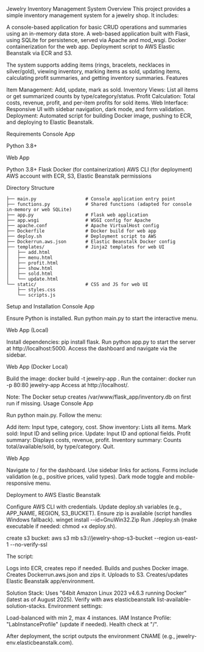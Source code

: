 Jewelry Inventory Management System
Overview
This project provides a simple inventory management system for a jewelry shop. It includes:

A console-based application for basic CRUD operations and summaries using an in-memory data store.
A web-based application built with Flask, using SQLite for persistence, served via Apache and mod_wsgi.
Docker containerization for the web app.
Deployment script to AWS Elastic Beanstalk via ECR and S3.

The system supports adding items (rings, bracelets, necklaces in silver/gold), viewing inventory, marking items as sold, updating items, calculating profit summaries, and getting inventory summaries.
Features

Item Management: Add, update, mark as sold.
Inventory Views: List all items or get summarized counts by type/category/status.
Profit Calculation: Total costs, revenue, profit, and per-item profits for sold items.
Web Interface: Responsive UI with sidebar navigation, dark mode, and form validation.
Deployment: Automated script for building Docker image, pushing to ECR, and deploying to Elastic Beanstalk.

Requirements
Console App

Python 3.8+

Web App

Python 3.8+
Flask
Docker (for containerization)
AWS CLI (for deployment)
AWS account with ECR, S3, Elastic Beanstalk permissions

Directory Structure


    ├── main.py                  # Console application entry point
    ├── functions.py             # Shared functions (adapted for console in-memory or web SQLite)
    ├── app.py                   # Flask web application
    ├── app.wsgi                 # WSGI config for Apache
    ├── apache.conf              # Apache VirtualHost config
    ├── Dockerfile               # Docker build for web app
    ├── deploy.sh                # Deployment script to AWS
    ├── Dockerrun.aws.json       # Elastic Beanstalk Docker config
    ├── templates/               # Jinja2 templates for web UI
    │   ├── add.html
    │   ├── menu.html
    │   ├── profit.html
    │   ├── show.html
    │   ├── sold.html
    │   └── update.html
    └── static/                  # CSS and JS for web UI
        ├── styles.css
        └── scripts.js

Setup and Installation
Console App

Ensure Python is installed.
Run python main.py to start the interactive menu.

Web App (Local)

Install dependencies: pip install flask.
Run python app.py to start the server at http://localhost:5000.
Access the dashboard and navigate via the sidebar.

Web App (Docker Local)

Build the image: docker build -t jewelry-app .
Run the container: docker run -p 80:80 jewelry-app
Access at http://localhost/.

Note: The Docker setup creates /var/www/flask_app/inventory.db on first run if missing.
Usage
Console App

Run python main.py.
Follow the menu:

Add item: Input type, category, cost.
Show inventory: Lists all items.
Mark sold: Input ID and selling price.
Update: Input ID and optional fields.
Profit summary: Displays costs, revenue, profit.
Inventory summary: Counts total/available/sold, by type/category.
Quit.



Web App

Navigate to / for the dashboard.
Use sidebar links for actions.
Forms include validation (e.g., positive prices, valid types).
Dark mode toggle and mobile-responsive menu.

Deployment to AWS Elastic Beanstalk

Configure AWS CLI with credentials.
Update deploy.sh variables (e.g., APP_NAME, REGION, S3_BUCKET).
Ensure zip is available (script handles Windows fallback).
winget install --id=GnuWin32.Zip
Run ./deploy.sh (make executable if needed: chmod +x deploy.sh).

create s3 bucket:
aws s3 mb s3://jewelry-shop-s3-bucket --region us-east-1 --no-verify-ssl


The script:

Logs into ECR, creates repo if needed.
Builds and pushes Docker image.
Creates Dockerrun.aws.json and zips it.
Uploads to S3.
Creates/updates Elastic Beanstalk app/environment.

Solution Stack: Uses "64bit Amazon Linux 2023 v4.6.3 running Docker" (latest as of August 2025). Verify with aws elasticbeanstalk list-available-solution-stacks.
Environment settings:

Load-balanced with min 2, max 4 instances.
IAM Instance Profile: "LabInstanceProfile" (update if needed).
Health check at "/".

After deployment, the script outputs the environment CNAME (e.g., jewelry-env.elasticbeanstalk.com).
